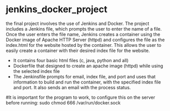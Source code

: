 # jenkins_docker_project
the final project involves the use of Jenkins and Docker. The project includes a Jenkins file, 
which prompts the user to enter the name of a file. Once the user enters the file name, Jenkins 
creates a container using the Docker image of Apache HTTP Server (httpd) and configures the file 
as the index.html for the website hosted by the container. This allows the user to easily create a container
with their desired index file for the website.

* It contains four basic html files (c, java, python and all)
* Dockerfile that designed to create an apache image (httpd) while using the selected index file
* The Jenkinsfile prompts for email, index file, and port and uses that information to build and run the container,
  with the specified index file and port. It also sends an email with the process status.


#It is important for the program to work, to configure this on the server before running: sudo chmod 666 /var/run/docker.sock

